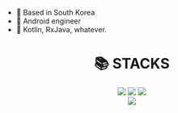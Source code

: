 - 👋 Based in South Korea
- 🌱 Android engineer
- 💞️ Kotlin, RxJava, whatever.

<div align=center><h1>📚 STACKS</h1></div>
<div align=center> 
  <img src="https://img.shields.io/badge/kotlin-%237F52FF?style=for-the-badge&logo=kotlin&logoColor=white">
  <img src="https://img.shields.io/badge/firebase-FFCA28?style=for-the-badge&logo=firebase&logoColor=black">
  <img src="https://img.shields.io/badge/git-F05032?style=for-the-badge&logo=git&logoColor=white">
  <br>
  
  <img src="https://img.shields.io/badge/android-34A853?style=for-the-badge&logo=android&logoColor=white">

</div>
